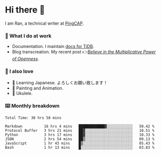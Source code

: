 # Hi there 👋

I am Ran, a technical writer at [PingCAP](https://pingcap.com/).

### 📝 What I do at work

- Documentation. I maintain [docs for TiDB](https://github.com/pingcap/docs).
- Blog transcreation. My recent post 👉[*Believe in the Multiplicative Power of Openness*](https://pingcap.com/blog/believe-in-the-multiplicative-power-of-openness-open-source-community).

### 🤠 I also love

- 💬 Learning Japanese. よろしくお願い致します！
- 🎨 Painting and Animation.
- 🎵 Ukulele.

### ⌨️ Monthly breakdown

<!--START_SECTION:waka-->

```text
Total Time: 30 hrs 58 mins

Markdown          16 hrs 4 mins   ████████████▓░░░░░░░░░░░░   50.42 %
Protocol Buffer   3 hrs 21 mins   ██▓░░░░░░░░░░░░░░░░░░░░░░   10.51 %
Python            3 hrs 17 mins   ██▓░░░░░░░░░░░░░░░░░░░░░░   10.33 %
JSON              2 hrs 54 mins   ██▒░░░░░░░░░░░░░░░░░░░░░░   09.13 %
JavaScript        1 hr 43 mins    █▒░░░░░░░░░░░░░░░░░░░░░░░   05.43 %
Bash              1 hr 13 mins    █░░░░░░░░░░░░░░░░░░░░░░░░   03.83 %
```

<!--END_SECTION:waka-->
